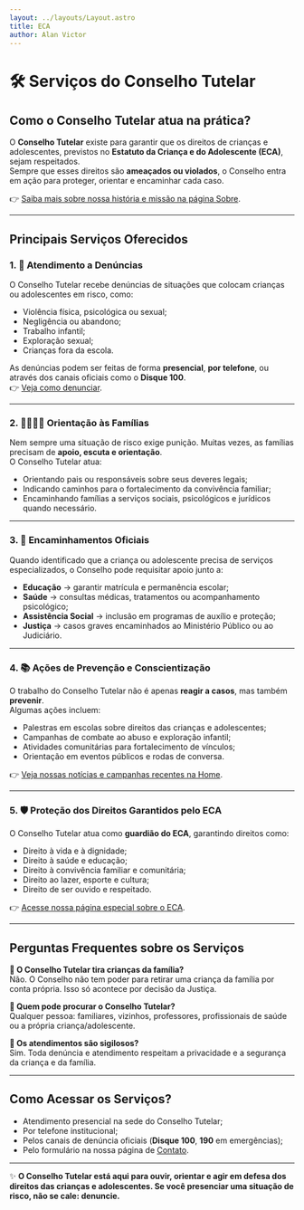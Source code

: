 ```yaml
---
layout: ../layouts/Layout.astro
title: ECA
author: Alan Victor
---
```


# 🛠️ Serviços do Conselho Tutelar

## Como o Conselho Tutelar atua na prática?

O **Conselho Tutelar** existe para garantir que os direitos de crianças e adolescentes, previstos no **Estatuto da Criança e do Adolescente (ECA)**, sejam respeitados.  
Sempre que esses direitos são **ameaçados ou violados**, o Conselho entra em ação para proteger, orientar e encaminhar cada caso.  

👉 [Saiba mais sobre nossa história e missão na página Sobre](#).  

---

## Principais Serviços Oferecidos

### 1. 📢 Atendimento a Denúncias
O Conselho Tutelar recebe denúncias de situações que colocam crianças ou adolescentes em risco, como:  
- Violência física, psicológica ou sexual;  
- Negligência ou abandono;  
- Trabalho infantil;  
- Exploração sexual;  
- Crianças fora da escola.  

As denúncias podem ser feitas de forma **presencial**, **por telefone**, ou através dos canais oficiais como o **Disque 100**.  
👉 [Veja como denunciar](#).  

---

### 2. 👨‍👩‍👧‍👦 Orientação às Famílias
Nem sempre uma situação de risco exige punição. Muitas vezes, as famílias precisam de **apoio, escuta e orientação**.  
O Conselho Tutelar atua:  
- Orientando pais ou responsáveis sobre seus deveres legais;  
- Indicando caminhos para o fortalecimento da convivência familiar;  
- Encaminhando famílias a serviços sociais, psicológicos e jurídicos quando necessário.  

---

### 3. 🏥 Encaminhamentos Oficiais
Quando identificado que a criança ou adolescente precisa de serviços especializados, o Conselho pode requisitar apoio junto a:  
- **Educação** → garantir matrícula e permanência escolar;  
- **Saúde** → consultas médicas, tratamentos ou acompanhamento psicológico;  
- **Assistência Social** → inclusão em programas de auxílio e proteção;  
- **Justiça** → casos graves encaminhados ao Ministério Público ou ao Judiciário.  

---

### 4. 📚 Ações de Prevenção e Conscientização
O trabalho do Conselho Tutelar não é apenas **reagir a casos**, mas também **prevenir**.  
Algumas ações incluem:  
- Palestras em escolas sobre direitos das crianças e adolescentes;  
- Campanhas de combate ao abuso e exploração infantil;  
- Atividades comunitárias para fortalecimento de vínculos;  
- Orientação em eventos públicos e rodas de conversa.  

👉 [Veja nossas notícias e campanhas recentes na Home](#).  

---

### 5. 🛡️ Proteção dos Direitos Garantidos pelo ECA
O Conselho Tutelar atua como **guardião do ECA**, garantindo direitos como:  
- Direito à vida e à dignidade;  
- Direito à saúde e educação;  
- Direito à convivência familiar e comunitária;  
- Direito ao lazer, esporte e cultura;  
- Direito de ser ouvido e respeitado.  

👉 [Acesse nossa página especial sobre o ECA](#).  

---

## Perguntas Frequentes sobre os Serviços

**📌 O Conselho Tutelar tira crianças da família?**  
Não. O Conselho não tem poder para retirar uma criança da família por conta própria. Isso só acontece por decisão da Justiça.  

**📌 Quem pode procurar o Conselho Tutelar?**  
Qualquer pessoa: familiares, vizinhos, professores, profissionais de saúde ou a própria criança/adolescente.  

**📌 Os atendimentos são sigilosos?**  
Sim. Toda denúncia e atendimento respeitam a privacidade e a segurança da criança e da família.  

---

## Como Acessar os Serviços?

- Atendimento presencial na sede do Conselho Tutelar;  
- Por telefone institucional;  
- Pelos canais de denúncia oficiais (**Disque 100**, **190** em emergências);  
- Pelo formulário na nossa página de [Contato](#).  

---

✨ **O Conselho Tutelar está aqui para ouvir, orientar e agir em defesa dos direitos das crianças e adolescentes. Se você presenciar uma situação de risco, não se cale: denuncie.**